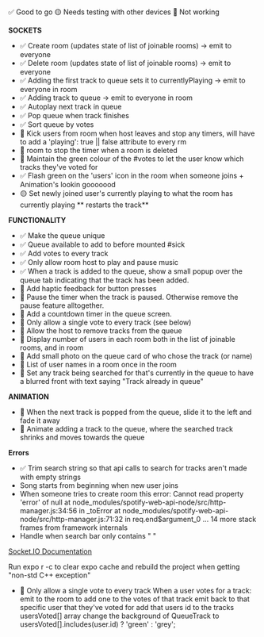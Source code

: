 ✅ Good to go
🟡 Needs testing with other devices
🛑 Not working


**SOCKETS**
- ✅ Create room (updates state of list of joinable rooms) -> emit to everyone 
- ✅ Delete room (updates state of list of joinable rooms) -> emit to everyone
- ✅ Adding the first track to queue sets it to currentlyPlaying -> emit to everyone in room 
- ✅ Adding track to queue -> emit to everyone in room
- ✅ Autoplay next track in queue
- ✅ Pop queue when track finishes
- ✅ Sort queue by votes
- 🛑 Kick users from room when host leaves and stop any timers, will have to add a 'playing': true || false attribute to every rm
- 🛑 room to stop the timer when a room is deleted
- 🛑 Maintain the green colour of the #votes to let the user know which tracks they've voted for
- ✅ Flash green on the 'users' icon in the room when someone joins + Animation's lookin gooooood
- 🟡 Set newly joined user's currently playing to what the room has currently playing ** restarts the track**

**FUNCTIONALITY**
- ✅ Make the queue unique
- ✅ Queue available to add to before mounted #sick
- ✅ Add votes to every track
- ✅ Only allow room host to play and pause music
- ✅ When a track is added to the queue, show a small popup over the queue tab indicating that the track has been added.
- 🛑 Add haptic feedback for button presses
- 🛑 Pause the timer when the track is paused. Otherwise remove the pause feature alltogether.
- 🛑 Add a countdown timer in the queue screen.
- 🛑 Only allow a single vote to every track (see below)
- 🛑 Allow the host to remove tracks from the queue
- 🛑 Display number of users in each room both in the list of joinable rooms, and in room
- 🛑 Add small photo on the queue card of who chose the track (or name)
- 🛑 List of user names in a room once in the room
- 🛑 Set any track being searched for that's currently in the queue to have a blurred front with text saying "Track already in queue"
<!-- Progress bar for track (removed) -->

**ANIMATION**
- 🛑 When the next track is popped from the queue, slide it to the left and fade it away
- 🛑 Animate adding a track to the queue, where the searched track shrinks and moves towards the queue


**Errors**
- ✅ Trim search string so that api calls to search for tracks aren't made with empty strings
- Song starts from beginning when new user joins
- When someone tries to create room this error:
Cannot read property 'error' of null
at node_modules/spotify-web-api-node/src/http-manager.js:34:56 in _toError
at node_modules/spotify-web-api-node/src/http-manager.js:71:32 in req.end$argument_0
... 14 more stack frames from framework internals
- Handle when search bar only contains " "

<a href="https://socket.io/docs/v4/rooms/" target="_blank">Socket.IO Documentation</a>

Run expo r -c to clear expo cache and rebuild the project when getting "non-std C++ exception"


- 🛑 Only allow a single vote to every track
When a user votes for a track:
    emit to the room to add one to the votes of that track
    emit back to that specific user that they've voted for 
        add that users id to the tracks usersVoted[] array
    change the background of QueueTrack to usersVoted[].includes(user.id) ? 'green' : 'grey';